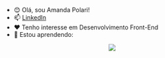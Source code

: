 - 😊 Olá, sou Amanda Polari!
- 📫 <a href="https://www.linkedin.com/in/amandapolari/">LinkedIn</a>
- ❤️ Tenho interesse em Desenvolvimento Front-End
- 🌱 Estou aprendendo:

<p align="center">
  <a href="https://skillicons.dev">
    <img src="https://skillicons.dev/icons?i=html,css,figma,js,vscode,git,github" />
  </a>
</p>

<!---
amandapolari/amandapolari is a ✨ special ✨ repository because its `README.md` (this file) appears on your GitHub profile.
You can click the Preview link to take a look at your changes.
--->
